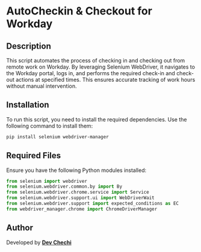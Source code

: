 # AutoCheckin & Checkout for Workday

## Description
This script automates the process of checking in and checking out from remote work on Workday. By leveraging Selenium WebDriver, it navigates to the Workday portal, logs in, and performs the required check-in and check-out actions at specified times. This ensures accurate tracking of work hours without manual intervention.

## Installation
To run this script, you need to install the required dependencies. Use the following command to install them:

```sh
pip install selenium webdriver-manager
```

## Required Files
Ensure you have the following Python modules installed:

```python
from selenium import webdriver
from selenium.webdriver.common.by import By
from selenium.webdriver.chrome.service import Service
from selenium.webdriver.support.ui import WebDriverWait
from selenium.webdriver.support import expected_conditions as EC
from webdriver_manager.chrome import ChromeDriverManager
```

## Author
Developed by [**Dev Chechi**](https://www.linkedin.com/in/devmchechi)
